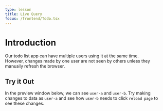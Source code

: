 ```yaml
---
type: lesson
title: Live Query
focus: /frontend/Todo.tsx
---
```


# Introduction

Our todo list app can have multiple users using it at the same time. However, changes made by one user are not seen by others unless they manually refresh the browser.

## Try it Out

In the preview window below, we can see `user-a` and `user-b`. Try making changes to data as `user-a` and see how `user-b` needs to click `reload page` to see these changes.
